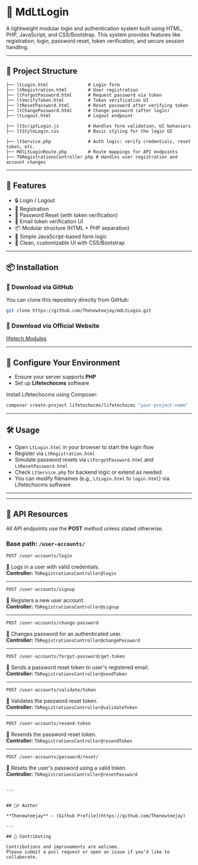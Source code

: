 
# 🔐 MdLtLogin

A lightweight modular login and authentication system built using HTML, PHP, JavaScript, and CSS/Bootstrap. This system provides features like registration, login, password reset, token verification, and secure session handling.

---

## 📁 Project Structure

```plaintext
├── ltLogin.html               # Login form
├── ltRegistration.html        # User registration
├── ltForgotPassword.html      # Request password via token
├── ltVerifyToken.html         # Token verification UI
├── ltResetPassword.html       # Reset password after verifying token
├── ltChangePassword.html      # Change password (after login)
├── ltLogout.html              # Logout endpoint

├── ltScriptLogin.js           # Handles form validation, UI behaviors
├── ltStyleLogin.css           # Basic styling for the login UI

├── ltService.php              # Auth logic: verify credentials, reset token, etc.
├── MdlLtLoginRoute.php        # Route mappings for API endpoints
├── TbRegistrationsController.php # Handles user registration and account changes
```

---

## 🚀 Features

- 🔒 Login / Logout  
- 📝 Registration  
- 🔁 Password Reset (with token verification)  
- 📩 Email token verification UI  
- 📦 Modular structure (HTML + PHP separation)  
- 🧠 Simple JavaScript-based form logic  
- 🎨 Clean, customizable UI with CSS/Bootstrap  

---

## 📦 Installation

### 🔽 Download via GitHub

You can clone this repository directly from GitHub:

```bash
git clone https://github.com/Thenewteejay/mdLtLogin.git
```

### 🔽 Download via Official Website

[lifetech Modules](https://lifetech.host/hub/module)

---

## 🧰 Configure Your Environment

- Ensure your server supports **PHP**
- Set up **Lifetechocms** software

Install Lifetechocms using Composer:

```bash
composer create-project lifetechocms/lifetechocms "your-project-name"
```

---

## 🛠️ Usage

- Open `LtLogin.html` in your browser to start the login flow
- Register via `LtRegistration.html`
- Simulate password resets via `LtForgotPassword.html` and `LtResetPassword.html`
- Check `LtService.php` for backend logic or extend as needed
- You can modify filenames (e.g., `LtLogin.html` to `login.html`) via Lifetechocms software

---

---

## 📡 API Resources
All API endpoints use the **POST** method unless stated otherwise.

### Base path: `/user-accounts/`

```http
POST /user-accounts/login
```
🔐 Logs in a user with valid credentials.  
**Controller:** `TbRegistrationsController@login`

---

```http
POST /user-accounts/signup
```
📝 Registers a new user account.  
**Controller:** `TbRegistrationsController@signup`

---

```http
POST /user-accounts/change-password
```
🔁 Changes password for an authenticated user.  
**Controller:** `TbRegistrationsController@changePassword`

---

```http
POST /user-accounts/forgot-password/get-token
```
📩 Sends a password reset token to user's registered email.  
**Controller:** `TbRegistrationsController@sendToken`

---

```http
POST /user-accounts/validate/token
```
🔑 Validates the password reset token.  
**Controller:** `TbRegistrationsController@validateToken`

---

```http
POST /user-accounts/resend-token
```
🔄 Resends the password reset token.  
**Controller:** `TbRegistrationsController@resendToken`

---

```http
POST /user-accounts/password/reset/
```
🔐 Resets the user's password using a valid token.  
**Controller:** `TbRegistrationsController@resetPassword`
```

---


## 🙋‍♂️ Author

**Thenewteejay** — [Github Profile](https://github.com/Thenewteejay)

---

## 🤝 Contributing

Contributions and improvements are welcome.  
Please submit a pull request or open an issue if you’d like to collaborate.

